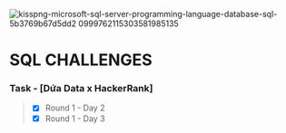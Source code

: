![kisspng-microsoft-sql-server-programming-language-database-sql-5b3769b67d5dd2 0999762115303581985135](https://github.com/user-attachments/assets/1ec626bc-9723-49a5-a66e-4ff150063424)

# SQL CHALLENGES

### Task - **[Dứa Data x HackerRank]**
>
> - [x] Round 1 - Day 2
> - [x] Round 1 - Day 3
>
